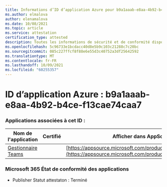 ```yaml
---
title: Informations d’ID d’application Azure pour b9a1aaab-e8aa-4b92-b4ce-f13cae74caa7
ms.author: elmalova
author: elenamalova
ms.date: 10/08/2021
ms.topic: article
ms.service: attestation
certification_type: attested
description: Toutes les informations de sécurité et de conformité disponibles pour b9a1aaab-e8aa-4b92-b4ce-f13cae74caa7.
ms.openlocfilehash: 5c96733e1bcdacc40d8e5b9c103c21288c7c20bc
ms.sourcegitcommit: 085c227ffcf8f88e6e55d3c40752a3df25642592
ms.translationtype: MT
ms.contentlocale: fr-FR
ms.lasthandoff: 10/09/2021
ms.locfileid: "60255357"
---
```

# <a name="azure-app-id-b9a1aaab-e8aa-4b92-b4ce-f13cae74caa7"></a>ID d’application Azure : b9a1aaab-e8aa-4b92-b4ce-f13cae74caa7


### <a name="apps-associated-with-this-id"></a>Applications associées à cet ID :
| **Nom de l'application** | **Certifié** | **Afficher dans AppSource** |
|--------------|---------------|-----------------------|
| [Gestionnaire Teams](https://docs.microsoft.com/microsoft-365-app-certification/forward/WA200000764) |  | [https://appsource.microsoft.com/product/office/WA200000764](https://appsource.microsoft.com/product/office/WA200000764) |

### <a name="microsoft-365-app-compliance-status"></a>Microsoft 365 État de conformité des applications
- Publisher Statut attestaton : Terminé
